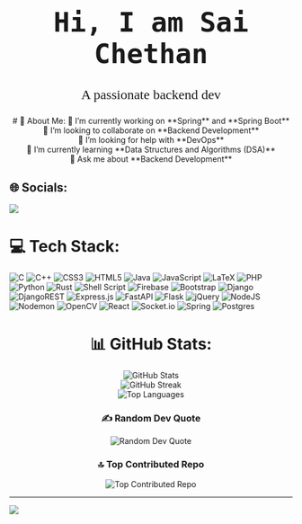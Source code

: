 <h1 align="center" style="font-family: 'monospace', cursive; font-size: 48px;">Hi, I am Sai Chethan</h1>
<p align="center" style="font-family: 'Brush Script MT', cursive; font-size: 24px;">A passionate backend dev</p>

<div align="center">
# 💫 About Me:
🔭 I’m currently working on **Spring** and **Spring Boot**<br>
👯 I’m looking to collaborate on **Backend Development**<br>
🤝 I’m looking for help with **DevOps**<br>
🌱 I’m currently learning **Data Structures and Algorithms (DSA)**<br>
💬 Ask me about **Backend Development**<br>
</div>


## 🌐 Socials:
[![](https://img.shields.io/badge/X-000000?style=for-the-badge&logo=X&logoColor=white)](https://x.com/saichethan)

# 💻 Tech Stack:
![C](https://img.shields.io/badge/c-%2300599C.svg?style=for-the-badge&logo=c&logoColor=white) 
![C++](https://img.shields.io/badge/c++-%2300599C.svg?style=for-the-badge&logo=c%2B%2B&logoColor=white) 
![CSS3](https://img.shields.io/badge/css3-%231572B6.svg?style=for-the-badge&logo=css3&logoColor=white) 
![HTML5](https://img.shields.io/badge/html5-%23E34F26.svg?style=for-the-badge&logo=html5&logoColor=white) 
![Java](https://img.shields.io/badge/java-%23ED8B00.svg?style=for-the-badge&logo=openjdk&logoColor=white) 
![JavaScript](https://img.shields.io/badge/javascript-%23323330.svg?style=for-the-badge&logo=javascript&logoColor=%23F7DF1E) 
![LaTeX](https://img.shields.io/badge/latex-%23008080.svg?style=for-the-badge&logo=latex&logoColor=white) 
![PHP](https://img.shields.io/badge/php-%23777BB4.svg?style=for-the-badge&logo=php&logoColor=white) 
![Python](https://img.shields.io/badge/python-3670A0?style=for-the-badge&logo=python&logoColor=ffdd54) 
![Rust](https://img.shields.io/badge/rust-%23000000.svg?style=for-the-badge&logo=rust&logoColor=white) 
![Shell Script](https://img.shields.io/badge/shell_script-%23121011.svg?style=for-the-badge&logo=gnu-bash&logoColor=white) 
![Firebase](https://img.shields.io/badge/firebase-%23039BE5.svg?style=for-the-badge&logo=firebase) 
![Bootstrap](https://img.shields.io/badge/bootstrap-%238511FA.svg?style=for-the-badge&logo=bootstrap&logoColor=white) 
![Django](https://img.shields.io/badge/django-%23092E20.svg?style=for-the-badge&logo=django&logoColor=white) 
![DjangoREST](https://img.shields.io/badge/DJANGO-REST-ff1709?style=for-the-badge&logo=django&logoColor=white&color=ff1709&labelColor=gray) 
![Express.js](https://img.shields.io/badge/express.js-%23404d59.svg?style=for-the-badge&logo=express&logoColor=%2361DAFB) 
![FastAPI](https://img.shields.io/badge/FastAPI-005571?style=for-the-badge&logo=fastapi) 
![Flask](https://img.shields.io/badge/flask-%23000.svg?style=for-the-badge&logo=flask&logoColor=white) 
![jQuery](https://img.shields.io/badge/jquery-%230769AD.svg?style=for-the-badge&logo=jquery&logoColor=white) 
![NodeJS](https://img.shields.io/badge/node.js-6DA55F?style=for-the-badge&logo=node.js&logoColor=white) 
![Nodemon](https://img.shields.io/badge/NODEMON-%23323330.svg?style=for-the-badge&logo=nodemon&logoColor=%BBDEAD) 
![OpenCV](https://img.shields.io/badge/opencv-%23white.svg?style=for-the-badge&logo=opencv&logoColor=white) 
![React](https://img.shields.io/badge/react-%2320232a.svg?style=for-the-badge&logo=react&logoColor=%2361DAFB) 
![Socket.io](https://img.shields.io/badge/Socket.io-black?style=for-the-badge&logo=socket.io&badgeColor=010101) 
![Spring](https://img.shields.io/badge/spring-%236DB33F.svg?style=for-the-badge&logo=spring&logoColor=white) 
![Postgres](https://img.shields.io/badge/postgres-%23316192.svg?style=for-the-badge&logo=postgresql&logoColor=white)

<div align="center">
  
# 📊 GitHub Stats:
<img src="https://github-readme-stats.vercel.app/api?username=saichethanr&theme=dark&hide_border=true&include_all_commits=false&count_private=true" alt="GitHub Stats"><br/>
<img src="https://github-readme-streak-stats.herokuapp.com/?user=saichethanr&theme=dark&hide_border=true" alt="GitHub Streak"><br/>
<img src="https://github-readme-stats.vercel.app/api/top-langs/?username=saichethanr&theme=dark&hide_border=true&include_all_commits=false&count_private=true&layout=compact" alt="Top Languages">

### ✍️ Random Dev Quote
<img src="https://quotes-github-readme.vercel.app/api?type=horizontal&theme=radical" alt="Random Dev Quote">

### 🔝 Top Contributed Repo
<img src="https://github-contributor-stats.vercel.app/api?username=saichethanr&limit=5&theme=dark&combine_all_yearly_contributions=true" alt="Top Contributed Repo">

</div>

---

[![](https://visitcount.itsvg.in/api?id=saichethanr&icon=0&color=0)](https://visitcount.itsvg.in)

<!-- Proudly created with GPRM ( https://gprm.itsvg.in ) -->
